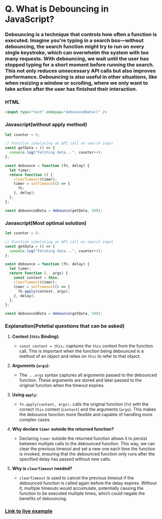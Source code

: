 # Q. What is Debouncing in JavaScript?

### Debouncing is a technique that controls how often a function is executed. Imagine you're typing in a search box—without debouncing, the search function might try to run on every single keystroke, which can overwhelm the system with too many requests. With debouncing, we wait until the user has stopped typing for a short moment before running the search. This not only reduces unnecessary API calls but also improves performance. Debouncing is also useful in other situations, like when resizing a window or scrolling, where we only want to take action after the user has finished their interaction.

### HTML

```html
<input type="text" onkeyup="debouncedData()" />
```

### Javascript(without apply method)

```javascript
let counter = 0;

// Function simulating an API call on search input
const getData = () => {
  console.log("Fetching data...", counter++);
};

const debounce = function (fn, delay) {
  let timer;
  return function () {
    clearTimeout(timer);
    timer = setTimeout(() => {
      fn;
    }, delay);
  };
};

const debouncedData = debounce(getData, 500);
```

### Javascript(Most optimal solution)

```javascript
let counter = 0;

// Function simulating an API call on search input
const getData = () => {
  console.log("Fetching data...", counter++);
};

const debounce = function (fn, delay) {
  let timer;
  return function (...args) {
    const context = this;
    clearTimeout(timer);
    timer = setTimeout(() => {
      fn.apply(context, args);
    }, delay);
  };
};

const debouncedData = debounce(getData, 500);
```

### Explanation(Potetial questions that can be asked)

1. **Context (`this` Binding):**

   - `const context = this;` captures the `this` context from the function call. This is important when the function being debounced is a method of an object and relies on `this` to refer to that object.

2. **Arguments (`args`):**

   - The `...args` syntax captures all arguments passed to the debounced function. These arguments are stored and later passed to the original function when the timeout expires.

3. **Using `apply`:**

   - `fn.apply(context, args);` calls the original function (`fn`) with the correct `this` context (`context`) and the arguments (`args`). This makes the debounce function more flexible and capable of handling more complex cases.

4. **Why declare `timer` outside the returned function?**

   - Declaring `timer` outside the returned function allows it to persist between multiple calls to the debounced function. This way, we can clear the previous timeout and set a new one each time the function is invoked, ensuring that the debounced function only runs after the specified delay has passed without new calls.

5. **Why is `clearTimeout` needed?**
   - `clearTimeout` is used to cancel the previous timeout if the debounced function is called again before the delay expires. Without it, multiple timeouts would accumulate, potentially causing the function to be executed multiple times, which could negate the benefits of debouncing.

### [Link to live example](https://codepen.io/trupti0406/pen/RwzyWwK)
